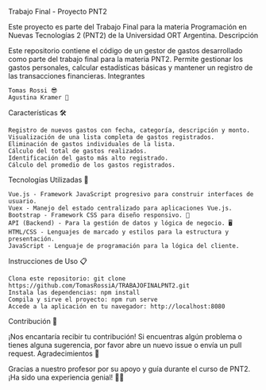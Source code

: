 Trabajo Final - Proyecto PNT2

Este proyecto es parte del Trabajo Final para la materia Programación en Nuevas Tecnologías 2 (PNT2) de la Universidad ORT Argentina.
Descripción

Este repositorio contiene el código de un gestor de gastos desarrollado como parte del trabajo final para la materia PNT2. Permite gestionar los gastos personales, calcular estadísticas básicas y mantener un registro de las transacciones financieras.
Integrantes

    Tomas Rossi 😎
    Agustina Kramer 🌟

Características 🛠️

    Registro de nuevos gastos con fecha, categoría, descripción y monto.
    Visualización de una lista completa de gastos registrados.
    Eliminación de gastos individuales de la lista.
    Cálculo del total de gastos realizados.
    Identificación del gasto más alto registrado.
    Cálculo del promedio de los gastos registrados.

Tecnologías Utilizadas 🚀

    Vue.js - Framework JavaScript progresivo para construir interfaces de usuario.
    Vuex - Manejo del estado centralizado para aplicaciones Vue.js.
    Bootstrap - Framework CSS para diseño responsivo. 🎨
    API (Backend) - Para la gestión de datos y lógica de negocio. 🖥️
    HTML/CSS - Lenguajes de marcado y estilos para la estructura y presentación.
    JavaScript - Lenguaje de programación para la lógica del cliente.

Instrucciones de Uso 📋

    Clona este repositorio: git clone https://github.com/TomasRossiA/TRABAJOFINALPNT2.git
    Instala las dependencias: npm install
    Compila y sirve el proyecto: npm run serve
    Accede a la aplicación en tu navegador: http://localhost:8080

Contribución 🤝

¡Nos encantaría recibir tu contribución! Si encuentras algún problema o tienes alguna sugerencia, por favor abre un nuevo issue o envía un pull request.
Agradecimientos 🙏

Gracias a nuestro profesor por su apoyo y guía durante el curso de PNT2. ¡Ha sido una experiencia genial! 🎉✨
